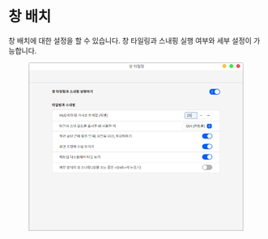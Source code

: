 # 창 배치

창 배치에 대한 설정을 할 수 있습니다. 창 타일링과 스내핑 실행 여부와 세부 설정이 가능합니다.

<figure><img src="../../.gitbook/assets/스크린샷, 2022-11-07 16-07-38.png" alt=""><figcaption></figcaption></figure>
